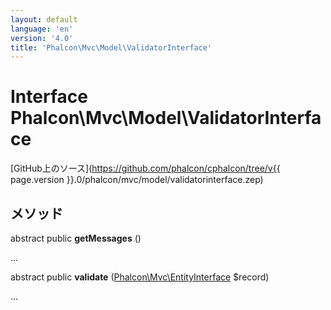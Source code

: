 ```yaml
---
layout: default
language: 'en'
version: '4.0'
title: 'Phalcon\Mvc\Model\ValidatorInterface'
---
```


# Interface **Phalcon\Mvc\Model\ValidatorInterface**

[GitHub上のソース](https://github.com/phalcon/cphalcon/tree/v{{ page.version }}.0/phalcon/mvc/model/validatorinterface.zep)

## メソッド

abstract public **getMessages** ()

...

abstract public **validate** ([Phalcon\Mvc\EntityInterface](Phalcon_Mvc_EntityInterface) $record)

...